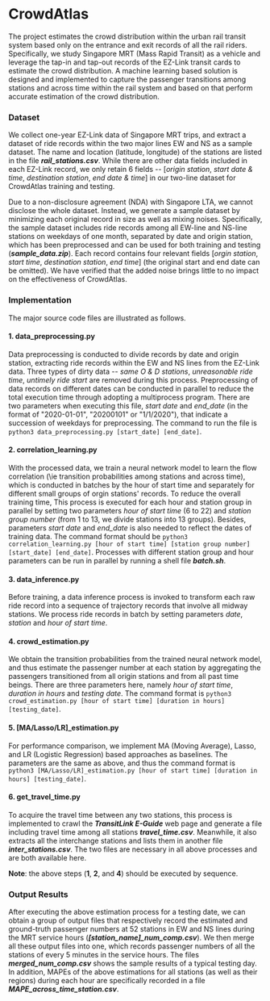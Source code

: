 # CrowdAtlas

The project estimates the crowd distribution within the urban rail transit system based only on the entrance and exit records of all the rail riders. Specifically, we study Singapore MRT (Mass Rapid Transit) as a vehicle and leverage the tap-in and tap-out records of the EZ-Link transit cards to estimate the crowd distribution. A machine learning based solution is designed and implemented to capture the passenger transitions among stations and across time within the rail system and based on that perform accurate estimation of the crowd distribution.

### Dataset
We collect one-year EZ-Link data of Singapore MRT trips, and extract a dataset of ride records within the two major lines EW and NS as a sample dataset. The name and location (latitude, longitude) of the stations are listed in the file ***rail_stations.csv***. While there are other data fields included in each EZ-Link record, we only retain 6 fields -- [*origin station*, *start date & time*, *destination station*, *end date & time*] in our two-line dataset for CrowdAtlas training and testing.

Due to a non-disclosure agreement (NDA) with Singapore LTA, we cannot disclose the whole dataset. Instead, we generate a sample dataset by minimizing each original record in size as well as mixing noises. Specifically, the sample dataset includes ride records among all EW-line and NS-line stations on weekdays of one month, separated by date and origin station, which has been preprocessed and can be used for both training and testing (***sample_data.zip***). Each record contains four relevant fields [*orgin station*, *start time*, *destination station*, *end time*] (the original start and end date can be omitted). We have verified that the added noise brings little to no impact on the effectiveness of CrowdAtlas.


### Implementation
The major source code files are illustrated as follows.

#### 1. data_preprocessing.py

Data preprocessing is conducted to divide records by date and origin station, extracting ride records within the EW and NS lines from the EZ-Link data. Three types of dirty data -- *same O \& D stations*, *unreasonable ride time*, *untimely ride start* are removed during this process. Preprocessing of data records on different dates can be conducted in parallel to reduce the total execution time through adopting a multiprocess program. There are two parameters when executing this file, *start date* and *end_date* (in the format of "2020-01-01", "20200101" or "1/1/2020"), that indicate a succession of weekdays for preprocessing. The command to run the file is `python3 data_preprocessing.py [start_date] [end_date]`.

#### 2. correlation_learning.py

With the processed data, we train a neural network model to learn the flow correlation (\ie transition probabilities among stations and across time), which is conducted in batches by the hour of start time and separately for different small groups of orgin stations' records. To reduce the overall training time, This process is executed for each hour and station group in parallel by setting two parameters *hour of start time* (6 to 22) and *station group number* (from 1 to 13, we divide stations into 13 groups). Besides, parameters *start date* and *end_date* is also needed to reflect the dates of training data. The command format should be `python3 correlation_learning.py [hour of start time] [station group number] [start_date] [end_date]`. Processes with different station group and hour parameters can be run in parallel by running a shell file ***batch.sh***.

#### 3. data_inference.py

Before training, a data inference process is invoked to transform each raw ride record into a sequence of trajectory records that involve all midway stations. We process ride records in batch by setting parameters *date*, *station* and *hour of start time*.

#### 4. crowd_estimation.py

We obtain the transition probabilities from the trained neural network model, and thus estimate the passenger number at each station by aggregating the passengers transitioned from all origin stations and from all past time beings. There are three parameters here, namely *hour of start time*, *duration in hours* and *testing date*. The command format is `python3 crowd_estimation.py [hour of start time] [duration in hours] [testing_date]`.

#### 5. [MA/Lasso/LR]_estimation.py

For performance comparison, we implement MA (Moving Average), Lasso, and LR (Logistic Regression) based approaches as baselines. The parameters are the same as above, and thus the command format is `python3 [MA/Lasso/LR]_estimation.py [hour of start time] [duration in hours] [testing_date]`.

#### 6. get_travel_time.py

To acquire the travel time between any two stations, this process is implemented to crawl the ***TransitLink E-Guide*** web page and generate a file including travel time among all stations ***travel_time.csv***. Meanwhile, it also extracts all the interchange stations and lists them in another file ***inter_stations.csv***. The two files are necessary in all above processes and are both available here.

**Note**: the above steps (**1**, **2**, and **4**) should be executed by sequence.


### Output Results

After executing the above estimation process for a testing date, we can obtain a group of output files that respectively record the estimated and ground-truth passenger numbers at 52 stations in EW and NS lines during the MRT service hours (***[station_name]_num_comp.csv***). We then merge all these output files into one, which records passenger numbers of all the stations of every 5 minutes in the service hours. The files ***merged_num_comp.csv*** shows the sample results of a typical testing day. In addition, MAPEs of the above estimations for all stations (as well as their regions) during each hour are specifically recorded in a file ***MAPE_across_time_station.csv***.
